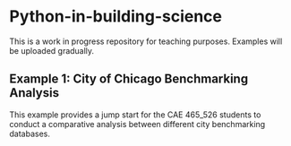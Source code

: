 # Python-in-building-science
This is a work in progress repository for teaching purposes. Examples will be uploaded gradually.

## Example 1: City of Chicago Benchmarking Analysis
This example provides a jump start for the CAE 465_526 students to conduct a comparative analysis between different city benchmarking databases.
